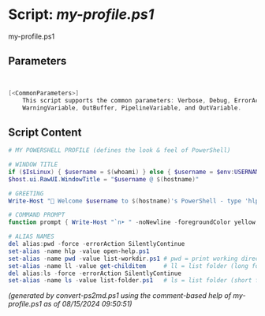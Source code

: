 Script: *my-profile.ps1*
========================

my-profile.ps1 


Parameters
----------
```powershell


[<CommonParameters>]
    This script supports the common parameters: Verbose, Debug, ErrorAction, ErrorVariable, WarningAction, 
    WarningVariable, OutBuffer, PipelineVariable, and OutVariable.
```

Script Content
--------------
```powershell
# MY POWERSHELL PROFILE (defines the look & feel of PowerShell)

# WINDOW TITLE
if ($IsLinux) { $username = $(whoami) } else { $username = $env:USERNAME }
$host.ui.RawUI.WindowTitle = "$username @ $(hostname)"

# GREETING
Write-Host "👋 Welcome $username to $(hostname)'s PowerShell - type 'hlp' for help." -foregroundColor green

# COMMAND PROMPT
function prompt { Write-Host "`n➤ " -noNewline -foregroundColor yellow; return " " }

# ALIAS NAMES
del alias:pwd -force -errorAction SilentlyContinue
set-alias -name hlp -value open-help.ps1
set-alias -name pwd -value list-workdir.ps1	# pwd = print working directory
set-alias -name ll -value get-childitem		# ll = list folder (long format)
del alias:ls -force -errorAction SilentlyContinue 
set-alias -name ls -value list-folder.ps1	# ls = list folder (short format)
```

*(generated by convert-ps2md.ps1 using the comment-based help of my-profile.ps1 as of 08/15/2024 09:50:51)*
